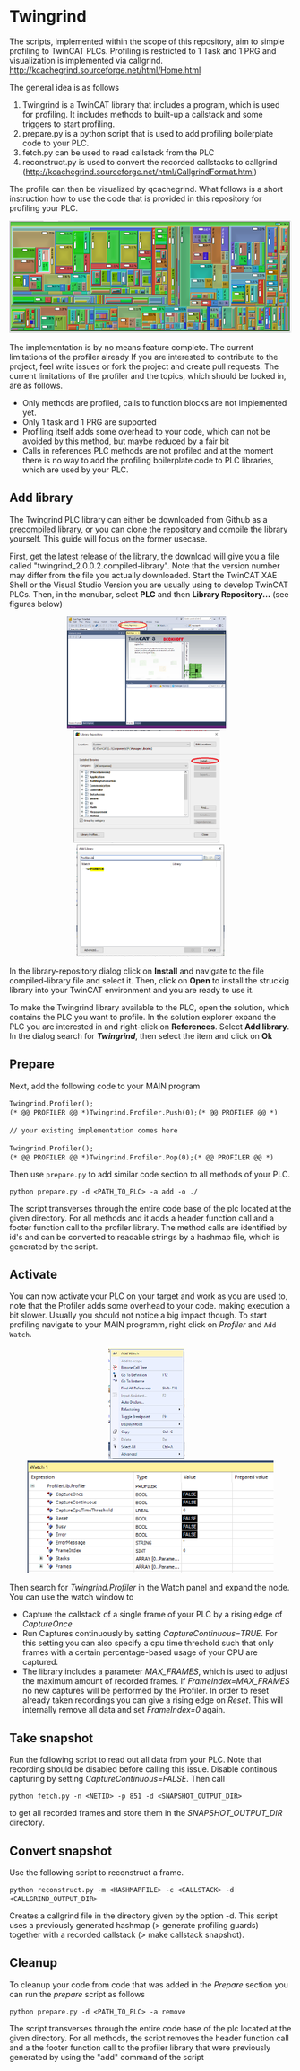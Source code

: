 # Twingrind

The scripts, implemented within the scope of this repository, aim to simple profiling to TwinCAT PLCs. 
Profiling is restricted to 1 Task and 1 PRG and visualization is implemented via callgrind. http://kcachegrind.sourceforge.net/html/Home.html

The general idea is as follows

1. Twingrind is a TwinCAT library that includes a program, which is used for profiling. It includes methods to built-up a callstack and some triggers to start profiling.
1. prepare.py is a python script that is used to add profiling boilerplate code to your PLC.
1. fetch.py can be used to read callstack from the PLC
1. reconstruct.py is used to convert the recorded callstacks to callgrind (http://kcachegrind.sourceforge.net/html/CallgrindFormat.html)

The profile can then be visualized by qcachegrind. What follows is a short instruction how to use the code that is provided in this repository for profiling your PLC.

<p align="center">
  <img src="images/demo1.png" alt="Callgrind demo" height="200px"/>
</p>

The implementation is by no means feature complete. The current limitations of the profiler already If you are interested to contribute to the project, feel write issues or fork the project and create pull requests. The current limitations of the profiler and the topics, which should be looked in, are as follows.

- Only methods are profiled, calls to function blocks are not implemented yet.
- Only 1 task and 1 PRG are supported
- Profiling itself adds some overhead to your code, which can not be avoided by this method, but maybe reduced by a fair bit
- Calls in references PLC methods are not profiled and at the moment there is no way to add the profiling boilerplate code to PLC libraries, which are used by your PLC.

## Add library

The Twingrind PLC library can either be downloaded from Github as a [precompiled library](https://github.com/stefanbesler/twingrind/releases), or you can clone the [repository](https://github.com/stefanbesler/twingrind) and compile the library yourself. This guide will focus on the former usecase.

First, [get the latest release](todo) of the library, the download will give you a file called "twingrind_2.0.0.2.compiled-library". Note that the version number may differ from the file you actually downloaded. Start the TwinCAT XAE Shell or the Visual Studio Version you are usually using to develop TwinCAT PLCs. Then, in the menubar, select **PLC** and then **Library Repository...** (see figures below)

<p align="center">
  <img src="images/installation_twincatxae.png" alt="TwinCAT XAE Shell" height="200px"/>&emsp;
  <img src="images/installation_libraryrepository.png" alt="TwinCAT XAE Shell" height="200px"/>&emsp;
  <img src="images/add_library.png" alt="Add library" height="200px"/>
</p>

In the library-repository dialog click on **Install** and navigate to the file compiled-library file and select it. Then, click on **Open** to install the struckig library into your TwinCAT environment and you are ready to use it.

To make the Twingrind library available to the PLC, open the solution, which contains the PLC you want to profile. In the solution explorer expand the PLC you are interested in and right-click on **References**. Select **Add library**. In the dialog search for ***Twingrind***, then select the item and click on **Ok**

## Prepare

Next, add the following code to your MAIN program

```
Twingrind.Profiler();
(* @@ PROFILER @@ *)Twingrind.Profiler.Push(0);(* @@ PROFILER @@ *)

// your existing implementation comes here

Twingrind.Profiler();
(* @@ PROFILER @@ *)Twingrind.Profiler.Pop(0);(* @@ PROFILER @@ *)
```

Then use `prepare.py` to add similar code section to all methods of your PLC.

```
python prepare.py -d <PATH_TO_PLC> -a add -o ./
```

The script transverses through the entire code base of the plc located at the given directory. For all methods and it adds a header function call and a footer function call to the profiler library. The method calls are identified by id's and can be converted to readable strings by a hashmap file, which is generated by the script.


## Activate

You can now activate your PLC on your target and work as you are used to, note that the Profiler adds some overhead to your code. making execution a bit slower. Usually
you should not notice a big impact though. To start profiling navigate to your MAIN programm, right click on *Profiler* and `Add Watch`.

<p align="center">
  <img src="images/add_watch.png" alt="Add Watch" height="200px"/>&emsp;
  <img src="images/watch.png" alt="Watch" height="200px"/>
</p>

Then search for *Twingrind.Profiler* in the Watch panel and expand the node. You can use the watch window to
- Capture the callstack of a single frame of your PLC by a rising edge of *CaptureOnce*
- Run Captures continuously by setting *CaptureContinuous=TRUE*. For this setting you can also specify a cpu time threshold such that only
  frames with a certain percentage-based usage of your CPU are captured.
- The library includes a parameter *MAX_FRAMES*, which is used to adjust the maximum amount of recorded frames. If *FrameIndex=MAX_FRAMES* no 
  new captures will be performed by the Profiler. In order to reset already taken recordings you can give a rising edge on *Reset*. This will 
  internally remove all data and set *FrameIndex=0* again.


## Take snapshot

Run the following script to read out all data from your PLC. Note that recording should be disabled before calling this issue. Disable
continous capturing by setting *CaptureContinuous=FALSE*. Then call

```
python fetch.py -n <NETID> -p 851 -d <SNAPSHOT_OUTPUT_DIR>
```

to get all recorded frames and store them in the *SNAPSHOT_OUTPUT_DIR* directory.


## Convert snapshot

Use the following script to reconstruct a frame.

```
python reconstruct.py -m <HASHMAPFILE> -c <CALLSTACK> -d <CALLGRIND_OUTPUT_DIR>
```

Creates a callgrind file in the directory given by the option -d. This script uses a previously generated hashmap (> generate profiling guards) together with a recorded callstack (> make callstack snapshot).

## Cleanup

To cleanup your code from code that was added in the *Prepare* section you can run the *prepare* script as follows

```
python prepare.py -d <PATH_TO_PLC> -a remove
```

The script transverses through the entire code base of the plc located at the given directory. For all methods, the script removes the header function call and a the footer function call to the profiler library that were previously generated by using the "add" command of the script
